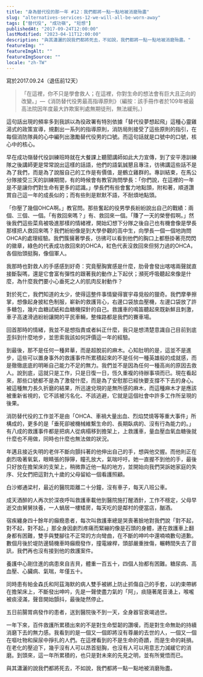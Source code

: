 ```yaml
---
title: "身為替代役的那一年 #12：我們都將一點一點地被消磨殆盡"
slug: "alternatives-services-12-we-will-all-be-worn-away"
tags: ["替代役", "成功嶺", "短想"]
publishedAt: "2017-09-24T12:00:00"
lastModified: "2023-04-11T12:00:00"
description: "與其瀟灑的說我們都將死去，不如說，我們都將一點一點地被消磨殆盡。"
featureImg: ""
featureImgAlt: ""
featureImgSource: ""
locale: "zh-TW"
---
```


寫於2017.09.24（退伍前12天）

> 「在這裡，你不只是學會救人；在這裡，你對生命的想法會有巨大且正向的改變。」—《消防替代役男最高指導原則》（編按：該手冊作者於109年被最高法院因年度最大詐欺案判處無期徒刑，無法緩刑。）

這句話出現的頻率多到我誤以為役政署有特別依據「替代役夢想起飛」這種心靈雞湯式的政策宣導，規劃出一系列的指導原則，消防局則接受了這些原則的指引，在每個消防隊員的心中編列出激勵替代役男的口號。而這句話就是口號中的口號，核心中的核心。

早在成功嶺替代役訓練班時就在大餐課上聽聞講師如此大力宣傳，到了安平港訓練隊之後講師更是常常說出這樣的話語，他們的語氣誠懇且專注，彷彿講這些話不是為了我們，而是為了說服自己的工作是有價值，是鶴立雞群的。專訓結束，在馬公分隊接受三天的訓練期間，有的時候會有教官詢問學長：「你們說，在這裡的一年是不是讓你們對生命有更多的認識。」學長們有些會奮力地點頭，附和著，順道讚賞自己這一年的成長似的；而有些則是默默不語，不耐煩地點頭。

「你壓了幾個OHCA啊。」教官問。那些奮起的役男學長紛紛說出自己的戰績：兩個、三個、一個。「有救回來嗎？」有、救回來一個。「賺了一天的榮譽假啊。」然後我們這些菜鳥被吸進那樣的情緒裡，開始幻想下分隊之後自己也有機會像是學長那樣把人救回來嗎？我們紛紛像是到大學參觀的高中生，向學長一個一個地詢問OHCA的處理經驗。我們簇擁著學長，彷彿可以看到他們的胸口上都懸掛著亮閃閃的徽章，綠色的代表成功救回來的OHCA，紅色代表沒救回來但努力過的OHCA，各個抬頭挺胸，像個軍人。

我那時也對救人的手感感到好奇：究竟壓胸實感是什麼，肋骨會發出喀喀兩聲就直接斷裂嗎，還是它會富有彈性的跟著我的動作上下起伏；瀕死呼吸聽起來像是什麼，為什麼我們要小心垂死之人的肌肉反射動作？

對於死亡，我們知道的太少，使得這整件事情變得寰宇尋覓般的獵奇。我們摩拳擦掌，想像起身披紅色制服，嶄新的救護背心，右邊口袋放血壓機，左邊口袋放了許多糖包，幾片血糖試紙和血糖機探針的自己。救護車的鳴笛聽起來既新鮮且刺激，車子高速滑過紛紛讓開的平民車輛，整條路都是我們的賽車場。

回首那時的情緒，我並不是想指責或者糾正什麼，我只是想清楚意識自己目前到底歪斜到什麼地步，並思索我該如何評價這一年的經驗。

到最後，那不是任何一種昇華，而是超脫前的麻木。心知肚明的是，這並不是進步，這些可以置身事外的救護事件所累積起來的不是任何一種英雄般的成就感，而是徹徹底底的明晰自己能力不足的無力。我們並不是因為任何一種高尚的原因去救人。說到底，這就只是工作，只是日復一日，恆久重複的待辦事項而已。現在看起來，那些口號都不是為了激發什麼，而是為了安慰那已經快要支撐不下去的身心。被這種無力長久折磨的結果，所迅速兌現的是無所感的麻木，而這種麻木才是應該被重新省視的，它不該被污名化、不該逃避，它就是這個社會中許多工作所呈現的後果。

消防替代役的工作並不是由「OHCA、車禍大量出血、烈焰焚燒等等重大事件」所構成的，更多的是「垂死卻被機械維繫生命的、長期臥病的、沒有行為能力的。」有八成的救護事件都是把病人從病榻移到擔架上，上救護車，量血壓血氧血糖後就什麼也不用做，同時也什麼也無法做的狀況。

年邁且接近失明的老伴不斷向顫抖著的他伸出自己的手，想與他交握。而他則正在劇烈吸著氧氣，眼睛張的猙獰，瞳孔放大，氣喘吁吁。她一直握不到他的手，最後只好放在擔架床的支架上，稍微靠近他一點的地方，並開始向我們哭訴她家庭的失序、兒女們把這對九十歲的父母留給一個看護照顧。

白沙鄉通梁村，最近的醫院距離二十分鐘，沒有車子，每天八班公車。

成天酒醉的人再次於深夜呼叫救護車載他到醫院施打醒酒針，工作不穩定，父母早逝交由舅舅扶養，一人蝸居一樓矮房，每天吃的是鄰村的便當店，酗酒。

宿疾纏身四十餘年的癲癇患者，每次叫救護車總是哭喪著臉地對我們說「對不起，對不起，對不起。」那全身因劇烈疼痛而緊繃的像是石頭的身體，連在救護車上翻身都有困難，雙手與雙腳往不正常的方向彎曲，在不斷的呻吟中還喃喃數句道歉。數個月後於堤防邊騎機車時癲癇發作，撞電線桿，頭部嚴重挫傷，輾轉間失去了音訊，我們再也沒有接到他的救護案件。

養護中心剛住進的病患來自吉貝，體重一百五十，四個人抬都有困難。糖尿病、高血壓、心臟病、氣喘，年僅五十。

同時患有帕金森氏和阿茲海默的病人雙手被綁上防止抓傷自己的手套，以約束帶綁在擔架床上，不斷發出呻吟，先是一聲使盡力氣的「阿」，痰隨著尾音湧上，喉嚨被痰浸滿，聲音開始顫抖，最後陡然停止。

五日前腸胃病發作的患者，送到醫院後不到一天，全身器官衰竭過世。

一年下來，百件救護所累積出來的不是對生命堅韌的讚嘆，而是對生命無助的持續消磨下去的無力感。我看到的是一個又一個即將沒有尊嚴的去世的人，一個又一個在嘔吐物和屎尿中掙扎的人們。在這裡看到的不是生命的奇蹟，而是生命的耗損。在老化的壓迫下，幾乎沒有人可以昂首挺胸，也沒有人可以用意志力減緩它的消磨。到頭來，這一年所累積的，也只是對未來的先見之明，並有所覺悟而已。

與其瀟灑的說我們都將死去，不如說，我們都將一點一點地被消磨殆盡。